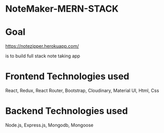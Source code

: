 # NoteMaker-MERN-STACK 

# Goal

https://notezipper.herokuapp.com/

is to build full stack note taking app

# Frontend Technologies used

React, Redux, React Router, Bootstrap, Cloudinary, Material UI, Html, Css

# Backend Technologies used

Node.js, Express.js, Mongodb, Mongoose
